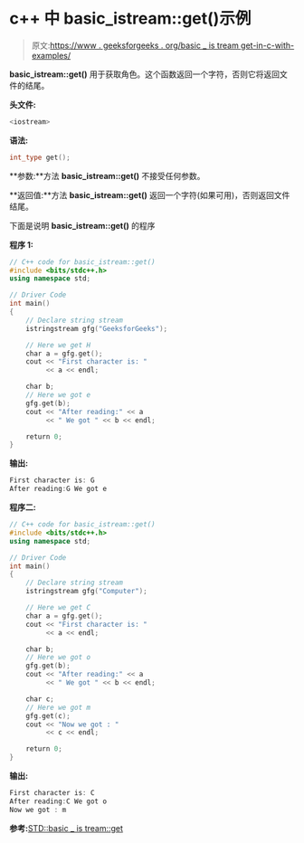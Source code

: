 # c++ 中 basic_istream::get()示例

> 原文:[https://www . geeksforgeeks . org/basic _ is tream get-in-c-with-examples/](https://www.geeksforgeeks.org/basic_istreamget-in-c-with-examples/)

**basic_istream::get()** 用于获取角色。这个函数返回一个字符，否则它将返回文件的结尾。

**头文件:**

```cpp
<iostream>

```

**语法:**

```cpp
int_type get();

```

**参数:**方法 **basic_istream::get()** 不接受任何参数。

**返回值:**方法 **basic_istream::get()** 返回一个字符(如果可用)，否则返回文件结尾。

下面是说明 **basic_istream::get()** 的程序

**程序 1:**

```cpp
// C++ code for basic_istream::get()
#include <bits/stdc++.h>
using namespace std;

// Driver Code
int main()
{
    // Declare string stream
    istringstream gfg("GeeksforGeeks");

    // Here we get H
    char a = gfg.get();
    cout << "First character is: "
         << a << endl;

    char b;
    // Here we got e
    gfg.get(b);
    cout << "After reading:" << a
         << " We got " << b << endl;

    return 0;
}
```

**输出:**

```cpp
First character is: G
After reading:G We got e

```

**程序二:**

```cpp
// C++ code for basic_istream::get()
#include <bits/stdc++.h>
using namespace std;

// Driver Code
int main()
{
    // Declare string stream
    istringstream gfg("Computer");

    // Here we get C
    char a = gfg.get();
    cout << "First character is: "
         << a << endl;

    char b;
    // Here we got o
    gfg.get(b);
    cout << "After reading:" << a
         << " We got " << b << endl;

    char c;
    // Here we got m
    gfg.get(c);
    cout << "Now we got : "
         << c << endl;

    return 0;
}
```

**输出:**

```cpp
First character is: C
After reading:C We got o
Now we got : m

```

**参考:**[STD::basic _ is tream::get](http://www.cplusplus.com/reference/istream/basic_istream/get/)